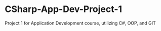 # CSharp-App-Dev-Project-1
Project 1 for Application Development course, utilizing C#, OOP, and GIT
